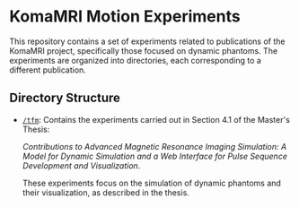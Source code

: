 # KomaMRI Motion Experiments

This repository contains a set of experiments related to publications of the KomaMRI project, specifically those focused on dynamic phantoms. The experiments are organized into directories, each corresponding to a different publication.

## Directory Structure

- [`/tfm`](https://github.com/pvillacorta/KomaMotionExperiments/tree/main/tfm): Contains the experiments carried out in Section 4.1 of the Master's Thesis:

  *Contributions to Advanced Magnetic Resonance Imaging Simulation: A Model for Dynamic Simulation and a Web Interface for Pulse Sequence Development and Visualization*.

  These experiments focus on the simulation of dynamic phantoms and their visualization, as described in the thesis.
